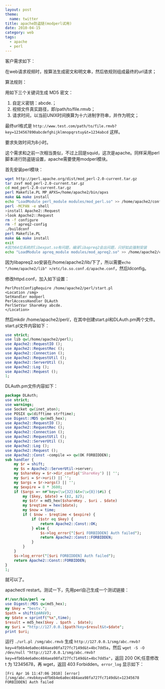 ```yaml
---
layout: post
theme:
  name: twitter
title: apache防盗链(modperl试用)
date: 2010-04-15
category: web
tags:
  - apache
  - perl
---
```


客户需求如下：

在web请求视频时，按算法生成密文和明文串，然后依规则组成最终的url请求；

算法规则：

用如下三个关键词生成 MD5 密文：

1. 自定义密钥：abcde.；
2. 视频文件真实路径，即/path/to/file.rmvb；
3. 请求时间，以当前UNIX时间换算为十六进制字符串，并作为明文；

最终url格式是 `http://www.test.com/path/to/file.rmvb?key=1234567890abcdefghijklmnopqrstuy&t=1234abcd` 这样。

要求失效时间为8小时。

这个需求和之前一次相当类似，不过上回是squid，这次是apache。同样采用perl脚本进行防盗链设置，apache需要使用modperl模块。

首先安装perl模块：

```bash
wget http://perl.apache.org/dist/mod_perl-2.0-current.tar.gz
tar zxvf mod_perl-2.0-current.tar.gz
cd mod_perl-2.0-current.tar.gz
perl Makefile.PL MP_APXS=/home/apache2/bin/apxs
make && make install
echo "LoadModule perl_module modules/mod_perl.so" >> /home/apache2/conf/httpd.conf
perl -MCPAN -e shell
>install Apache2::Request
>look Apache2::Request
rm -f configure
rm -f apreq2-config
./buildconf
perl Makefile.PL
make && make install
exit
#因为64位系统的libexpat.so有问题，编译libapreq2会出问题，只好如此强制安装
echo "LoadModule apreq_module modules/mod_apreq2.so" >> /home/apache2/conf/httpd.conf
```

因为libapreq2.so安装在/home/apache2/lib/下了，所以需要`echo "/home/apache2/lib" >/etc/lo.so.conf.d/apache.conf`，然后ldconfig。

修改httpd.conf，加入如下设置：

```
PerlPostConfigRequire /home/apache2/perl/start.pl
<Location /smg>
SetHandler modperl
PerlAccessHandler DLAuth
PerlSetVar ShareKey abcde.
</Location>
```

然后mkdir /home/apache2/perl/，在其中创建start.pl和DLAuth.pm两个文件。start.pl文件内容如下：

```perl
use strict; 
use lib qw(/home/apache2/perl);
use Apache2::RequestIO ();
use Apache2::RequestRec ();
use Apache2::Connection ();
use Apache2::RequestUtil ();
use Apache2::ServerUtil ();
use Apache2::Log ();
use Apache2::Request ();
1; 
```

DLAuth.pm文件内容如下：

```perl
package DLAuth;
use strict;
use warnings;
use Socket qw(inet_aton);
use POSIX qw(difftime strftime);
use Digest::MD5 qw(md5_hex);
use Apache2::RequestIO ();
use Apache2::RequestRec ();
use Apache2::Connection ();
use Apache2::RequestUtil ();
use Apache2::ServerUtil ();
use Apache2::Log ();
use Apache2::Request ();
use Apache2::Const -compile => qw(OK FORBIDDEN);
sub handler {
    my $r = shift;
    my $s = Apache2::ServerUtil->server;
    my $shareKey = $r->dir_config('ShareKey') || '';
    my $uri = $r->uri() || '';
    my $args = $r->args() || '';
    my $expire = 8 * 3600;
    if ($args =~ m#^key=(\w{32})&t=(\w{8})$#i) {
        my ($key, $date) = ($1, $2);
        my $str = md5_hex($shareKey . $uri . $date)
        my $reqtime = hex($date);
        my $now = time;
        if ( $now - $reqtime < $expire) {
            if ($str eq $key) {
                return Apache2::Const::OK;
            } else {
                $s->log_error("[$uri FORBIDDEN] Auth failed");
                return Apache2::Const::FORBIDDEN;
            }
        }
    }
    $s->log_error("[$uri FORBIDDEN] Auth failed");
    return Apache2::Const::FORBIDDEN;
}
1;
```

就可以了。

apachectl restart。测试一下，先用perl自己生成一个测试链接：

```perl
#!/usr/bin/perl -w
use Digest::MD5 qw(md5_hex);
my $key = "bestv.";
$path = shift(@ARGV);
my $date = sprintf("%x",time);
$result = md5_hex($key . $path . $date);
my $uri = "http://127.0.0.1$path?key=$result&t=$date";
print $uri;
```

运行 `./url.pl /smg/abc.rmvb` 生成 `http://127.0.0.1/smg/abc.rmvb?key=4fb6b4e6a0ec484aea98fa727fc7149d&t=4bc7dd5a`，然后 `wget -S -O /dev/null "http://127.0.0.1/smg/abc.rmvb?key=4fb6b4e6a0ec484aea98fa727fc7149d&t=4bc7dd5a"`，返回 200 OK;任意修改 t 为 12345678，再 wget，返回 403 Forbidden。`error_log` 显示如下：

    [Fri Apr 16 11:47:06 2010] [error] [/smg/abc.rmvbkey=4fb6b4e6a0ec484aea98fa727fc7149d&t=12345678 FORBIDDEN] Auth failed
